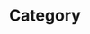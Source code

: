 ---
title: "Category"
layout: categories
permalink: /categories/
autho_profile: true
sidebar_main: true
---